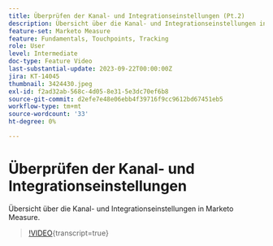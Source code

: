 ```yaml
---
title: Überprüfen der Kanal- und Integrationseinstellungen (Pt.2)
description: Übersicht über die Kanal- und Integrationseinstellungen in Marketo Measure.
feature-set: Marketo Measure
feature: Fundamentals, Touchpoints, Tracking
role: User
level: Intermediate
doc-type: Feature Video
last-substantial-update: 2023-09-22T00:00:00Z
jira: KT-14045
thumbnail: 3424430.jpeg
exl-id: f2ad32ab-568c-4d05-8e31-5e3dc70ef6b8
source-git-commit: d2efe7e48e06ebb4f39716f9cc9612bd67451eb5
workflow-type: tm+mt
source-wordcount: '33'
ht-degree: 0%

---
```


# Überprüfen der Kanal- und Integrationseinstellungen

Übersicht über die Kanal- und Integrationseinstellungen in Marketo Measure.

>[!VIDEO](https://video.tv.adobe.com/v/3424430/?learn=on){transcript=true}
